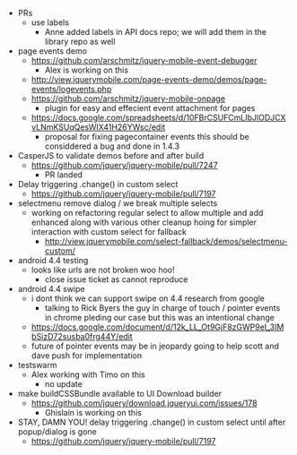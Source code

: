 * PRs
  * use labels
    * Anne added labels in API docs repo; we will add them in the library repo as well
* page events demo
  * https://github.com/arschmitz/jquery-mobile-event-debugger
    * Alex is working on this
  * http://view.jquerymobile.com/page-events-demo/demos/page-events/logevents.php
  * https://github.com/arschmitz/jquery-mobile-onpage
    * plugin for easy and effecient event attachment for pages
  * https://docs.google.com/spreadsheets/d/10FBrCSUFCmLIbJlODJCXvLNmKSUqQesWIX41H26YWsc/edit
    * proposal for fixing pagecontainer events this should be considdered a bug and done in 1.4.3
* CasperJS to validate demos before and after build
  * https://github.com/jquery/jquery-mobile/pull/7247
    * PR landed
* Delay triggering .change() in custom select
  * https://github.com/jquery/jquery-mobile/pull/7197
* selectmenu remove dialog / we break multiple selects
  * working on refactoring regular select to allow multiple and add enhanced along with various other cleanup hoing for simpler interaction with custom select for fallback
    * http://view.jquerymobile.com/select-fallback/demos/selectmenu-custom/
* android 4.4 testing
  * looks like urls are not broken woo hoo!
    * close issue ticket as cannot reproduce
* android 4.4 swipe
  * i dont think we can support swipe on 4.4 research from google
    * talking to Rick Byers the guy in charge of touch / pointer events in chrome pleding our case but this was an intentional change
  * https://docs.google.com/document/d/12k_LL_Ot9GjF8zGWP9eI_3IMbSizD72susba0frg44Y/edit
  * future of pointer events may be in jeopardy going to help scott and dave push for implementation
* testswarm
  * Alex working with Timo on this
    * no update
* make buildCSSBundle available to UI Download builder
  * https://github.com/jquery/download.jqueryui.com/issues/178
    * Ghislain is working on this
* STAY, DAMN YOU! delay triggering .change() in custom select until after popup/dialog is gone
  * https://github.com/jquery/jquery-mobile/pull/7197

